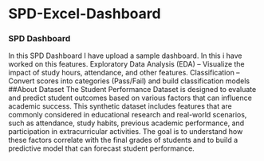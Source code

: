 # SPD-Excel-Dashboard

### SPD Dashboard

In this SPD Dashboard I have upload a sample dashboard. In this i have worked on this features.
Exploratory Data Analysis (EDA) – Visualize the impact of study hours, attendance, and other features.
Classification – Convert scores into categories (Pass/Fail) and build classification models
##About Dataset
The Student Performance Dataset is designed to evaluate and predict student outcomes based on various factors that can influence academic success. This synthetic dataset includes features that are commonly considered in educational research and real-world scenarios, such as attendance, study habits, previous academic performance, and participation in extracurricular activities. The goal is to understand how these factors correlate with the final grades of students and to build a predictive model that can forecast student performance.
